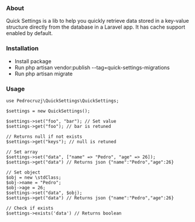 ### About

Quick Settings is a lib to help you quickly retrieve data stored in a key-value structure directly from the database in a Laravel app. It has cache support enabled by default.

### Installation

- Install package
- Run php artisan vendor:publish --tag=quick-settings-migrations
- Run php artisan migrate

### Usage

```
use Pedrocruzj\QuickSettings\QuickSettings;

$settings = new QuickSettings();

$settings->set("foo", "bar"); // Set value
$settings->get("foo"); // bar is retuned

// Returns null if not exists
$settings->get("keys"); // null is retuned

// Set array
$settings->set("data", ["name" => "Pedro", "age" => 26]);
$settings->get("data") // Returns json {"name":"Pedro","age":26}

// Set object
$obj = new \stdClass;
$obj->name = "Pedro";
$obj->age = 26;
$settings->set("data", $obj);
$settings->get("data") // Returns json {"name":"Pedro","age":26}

// Check if exists
$settings->exists('data') // Returns boolean
```
